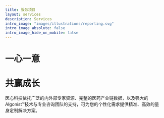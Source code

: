 ```yaml
---
title: 服务项目
layout: services
description: Services
intro_image: "images/illustrations/reporting.svg"
intro_image_absolute: false
intro_image_hide_on_mobile: false
---
```


# 一心一意
# 共赢成长

医心科技依托广泛的内外部专家资源、完整的医药产业链数据，以及强大的AIgonist™技术与专业咨询团队的支持，可为您的个性化需求提供精准、高效的量身定制解决方案。

